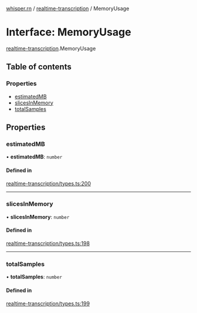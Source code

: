 [whisper.rn](../README.md) / [realtime-transcription](../modules/realtime_transcription.md) / MemoryUsage

# Interface: MemoryUsage

[realtime-transcription](../modules/realtime_transcription.md).MemoryUsage

## Table of contents

### Properties

- [estimatedMB](realtime_transcription.MemoryUsage.md#estimatedmb)
- [slicesInMemory](realtime_transcription.MemoryUsage.md#slicesinmemory)
- [totalSamples](realtime_transcription.MemoryUsage.md#totalsamples)

## Properties

### estimatedMB

• **estimatedMB**: `number`

#### Defined in

[realtime-transcription/types.ts:200](https://github.com/mybigday/whisper.rn/blob/5c1c70c/src/realtime-transcription/types.ts#L200)

___

### slicesInMemory

• **slicesInMemory**: `number`

#### Defined in

[realtime-transcription/types.ts:198](https://github.com/mybigday/whisper.rn/blob/5c1c70c/src/realtime-transcription/types.ts#L198)

___

### totalSamples

• **totalSamples**: `number`

#### Defined in

[realtime-transcription/types.ts:199](https://github.com/mybigday/whisper.rn/blob/5c1c70c/src/realtime-transcription/types.ts#L199)
